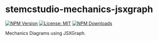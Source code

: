 # stemcstudio-mechanics-jsxgraph
[![NPM Version](https://img.shields.io/npm/v/@stemcstudio/mechanics-jsxgraph.svg?style=flat-square)](https://www.npmjs.com/package/@stemcstudio/mechanics-jsxgraph)
[![License: MIT](https://img.shields.io/badge/License-MIT-yellow.svg?style=flat-square)](LICENSE)
[![NPM Downloads](https://img.shields.io/npm/dt/@stemcstudio/mechanics-jsxgraph.svg?style=flat-square)](https://www.npmjs.com/package/@stemcstudio/mechanics-jsxgraph)

Mechanics Diagrams using JSXGraph.
